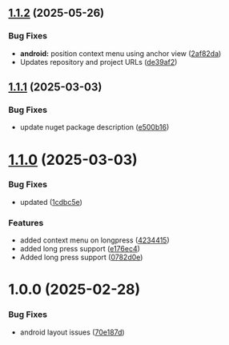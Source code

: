 ## [1.1.2](https://github.com/0xc3u/Indiko.Maui.Controls.Chat/compare/v1.1.1...v1.1.2) (2025-05-26)


### Bug Fixes

* **android:** position context menu using anchor view ([2af82da](https://github.com/0xc3u/Indiko.Maui.Controls.Chat/commit/2af82da8be2c1c4506392c416edd50a48bb6198c))
* Updates repository and project URLs ([de39af2](https://github.com/0xc3u/Indiko.Maui.Controls.Chat/commit/de39af2081793c4bde51d877579dd812e6899812))

## [1.1.1](https://github.com/0xc3u/Indiko.Maui.Controls.Chat/compare/v1.1.0...v1.1.1) (2025-03-03)


### Bug Fixes

* update nuget package description ([e500b16](https://github.com/0xc3u/Indiko.Maui.Controls.Chat/commit/e500b1605a8761e316f8928a3a82d7767c23c9d8))

# [1.1.0](https://github.com/0xc3u/Indiko.Maui.Controls.Chat/compare/v1.0.0...v1.1.0) (2025-03-03)


### Bug Fixes

* updated ([1cdbc5e](https://github.com/0xc3u/Indiko.Maui.Controls.Chat/commit/1cdbc5e251048955e6f99acff5c24f0bf3e5a069))


### Features

* added context menu on longpress ([4234415](https://github.com/0xc3u/Indiko.Maui.Controls.Chat/commit/423441503692cb5aeab4a4fb3e2a36b81b250117))
* added long press support ([e176ec4](https://github.com/0xc3u/Indiko.Maui.Controls.Chat/commit/e176ec4cbcc62103e40dd38d7a6dcf17c0b7ea6e))
* Added long press support ([0782d0e](https://github.com/0xc3u/Indiko.Maui.Controls.Chat/commit/0782d0e9230d6e66cfd58c82f760655d2266a90d))

# 1.0.0 (2025-02-28)


### Bug Fixes

* android layout issues ([70e187d](https://github.com/0xc3u/Indiko.Maui.Controls.Chat/commit/70e187d0bf2d9d62dbe634fb46f15a3a87a73ca9))
